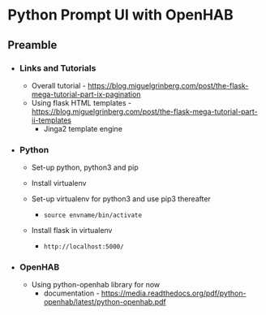 # Python Prompt UI with OpenHAB

##  Preamble

- ### Links and Tutorials

  - Overall tutorial - https://blog.miguelgrinberg.com/post/the-flask-mega-tutorial-part-ix-pagination
  - Using flask HTML templates -https://blog.miguelgrinberg.com/post/the-flask-mega-tutorial-part-ii-templates
    - Jinga2 template engine

- ### Python

  - Set-up python, python3 and pip

  - Install virtualenv

  - Set-up virtualenv for python3 and use pip3 thereafter

    - ```
      source envname/bin/activate
      ```

  - Install flask in virtualenv

    - ```
      http://localhost:5000/
      ```

- ### OpenHAB 

  - Using python-openhab library for now
    - documentation - https://media.readthedocs.org/pdf/python-openhab/latest/python-openhab.pdf